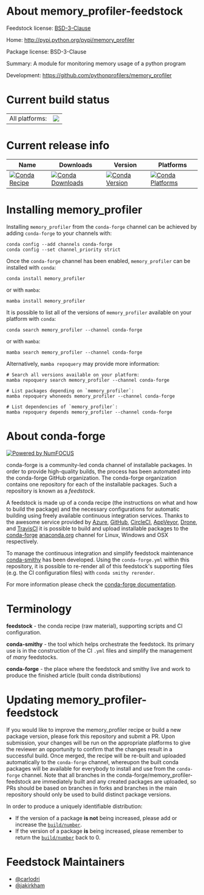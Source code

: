 About memory_profiler-feedstock
===============================

Feedstock license: [BSD-3-Clause](https://github.com/conda-forge/memory_profiler-feedstock/blob/main/LICENSE.txt)

Home: http://pypi.python.org/pypi/memory_profiler

Package license: BSD-3-Clause

Summary: A module for monitoring memory usage of a python program

Development: https://github.com/pythonprofilers/memory_profiler

Current build status
====================


<table><tr><td>All platforms:</td>
    <td>
      <a href="https://dev.azure.com/conda-forge/feedstock-builds/_build/latest?definitionId=3082&branchName=main">
        <img src="https://dev.azure.com/conda-forge/feedstock-builds/_apis/build/status/memory_profiler-feedstock?branchName=main">
      </a>
    </td>
  </tr>
</table>

Current release info
====================

| Name | Downloads | Version | Platforms |
| --- | --- | --- | --- |
| [![Conda Recipe](https://img.shields.io/badge/recipe-memory_profiler-green.svg)](https://anaconda.org/conda-forge/memory_profiler) | [![Conda Downloads](https://img.shields.io/conda/dn/conda-forge/memory_profiler.svg)](https://anaconda.org/conda-forge/memory_profiler) | [![Conda Version](https://img.shields.io/conda/vn/conda-forge/memory_profiler.svg)](https://anaconda.org/conda-forge/memory_profiler) | [![Conda Platforms](https://img.shields.io/conda/pn/conda-forge/memory_profiler.svg)](https://anaconda.org/conda-forge/memory_profiler) |

Installing memory_profiler
==========================

Installing `memory_profiler` from the `conda-forge` channel can be achieved by adding `conda-forge` to your channels with:

```
conda config --add channels conda-forge
conda config --set channel_priority strict
```

Once the `conda-forge` channel has been enabled, `memory_profiler` can be installed with `conda`:

```
conda install memory_profiler
```

or with `mamba`:

```
mamba install memory_profiler
```

It is possible to list all of the versions of `memory_profiler` available on your platform with `conda`:

```
conda search memory_profiler --channel conda-forge
```

or with `mamba`:

```
mamba search memory_profiler --channel conda-forge
```

Alternatively, `mamba repoquery` may provide more information:

```
# Search all versions available on your platform:
mamba repoquery search memory_profiler --channel conda-forge

# List packages depending on `memory_profiler`:
mamba repoquery whoneeds memory_profiler --channel conda-forge

# List dependencies of `memory_profiler`:
mamba repoquery depends memory_profiler --channel conda-forge
```


About conda-forge
=================

[![Powered by
NumFOCUS](https://img.shields.io/badge/powered%20by-NumFOCUS-orange.svg?style=flat&colorA=E1523D&colorB=007D8A)](https://numfocus.org)

conda-forge is a community-led conda channel of installable packages.
In order to provide high-quality builds, the process has been automated into the
conda-forge GitHub organization. The conda-forge organization contains one repository
for each of the installable packages. Such a repository is known as a *feedstock*.

A feedstock is made up of a conda recipe (the instructions on what and how to build
the package) and the necessary configurations for automatic building using freely
available continuous integration services. Thanks to the awesome service provided by
[Azure](https://azure.microsoft.com/en-us/services/devops/), [GitHub](https://github.com/),
[CircleCI](https://circleci.com/), [AppVeyor](https://www.appveyor.com/),
[Drone](https://cloud.drone.io/welcome), and [TravisCI](https://travis-ci.com/)
it is possible to build and upload installable packages to the
[conda-forge](https://anaconda.org/conda-forge) [anaconda.org](https://anaconda.org/)
channel for Linux, Windows and OSX respectively.

To manage the continuous integration and simplify feedstock maintenance
[conda-smithy](https://github.com/conda-forge/conda-smithy) has been developed.
Using the ``conda-forge.yml`` within this repository, it is possible to re-render all of
this feedstock's supporting files (e.g. the CI configuration files) with ``conda smithy rerender``.

For more information please check the [conda-forge documentation](https://conda-forge.org/docs/).

Terminology
===========

**feedstock** - the conda recipe (raw material), supporting scripts and CI configuration.

**conda-smithy** - the tool which helps orchestrate the feedstock.
                   Its primary use is in the construction of the CI ``.yml`` files
                   and simplify the management of *many* feedstocks.

**conda-forge** - the place where the feedstock and smithy live and work to
                  produce the finished article (built conda distributions)


Updating memory_profiler-feedstock
==================================

If you would like to improve the memory_profiler recipe or build a new
package version, please fork this repository and submit a PR. Upon submission,
your changes will be run on the appropriate platforms to give the reviewer an
opportunity to confirm that the changes result in a successful build. Once
merged, the recipe will be re-built and uploaded automatically to the
`conda-forge` channel, whereupon the built conda packages will be available for
everybody to install and use from the `conda-forge` channel.
Note that all branches in the conda-forge/memory_profiler-feedstock are
immediately built and any created packages are uploaded, so PRs should be based
on branches in forks and branches in the main repository should only be used to
build distinct package versions.

In order to produce a uniquely identifiable distribution:
 * If the version of a package **is not** being increased, please add or increase
   the [``build/number``](https://docs.conda.io/projects/conda-build/en/latest/resources/define-metadata.html#build-number-and-string).
 * If the version of a package **is** being increased, please remember to return
   the [``build/number``](https://docs.conda.io/projects/conda-build/en/latest/resources/define-metadata.html#build-number-and-string)
   back to 0.

Feedstock Maintainers
=====================

* [@carlodri](https://github.com/carlodri/)
* [@jakirkham](https://github.com/jakirkham/)

